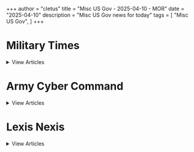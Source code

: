 +++ 
author = "cletus"
title = "Misc US Gov - 2025-04-10 - MOR"
date = "2025-04-10"
description = "Misc US Gov news for today"
tags = [
    "Misc US Gov",
]
+++

# Military Times

<details>
<summary>View Articles</summary>
<br>

<input type='checkbox' name='article_4463' value='https://www.militarytimes.com/smr/transition-guide/' /> 4463 - <a href='https://www.google.com/search?q=www.militarytimes.com+Transition+GuideOpens+in+new+window' target='_blank' rel='noopener noreferrer'>Search - </a> <a href='https://12ft.io/https://www.militarytimes.com/smr/transition-guide/' target='_blank' rel='noopener noreferrer'>Transition GuideOpens in new window</a><br>

<input type='checkbox' name='article_4464' value='https://www.militarytimes.com/smr/benefits-guide/' /> 4464 - <a href='https://www.google.com/search?q=www.militarytimes.com+Benefits+GuideOpens+in+new+window' target='_blank' rel='noopener noreferrer'>Search - </a> <a href='https://12ft.io/https://www.militarytimes.com/smr/benefits-guide/' target='_blank' rel='noopener noreferrer'>Benefits GuideOpens in new window</a><br>

<input type='checkbox' name='article_4465' value='https://www.militarytimes.com/off-duty/gearscout/' /> 4465 - <a href='https://www.google.com/search?q=www.militarytimes.com+Gear+ScoutOpens+in+new+window' target='_blank' rel='noopener noreferrer'>Search - </a> <a href='https://12ft.io/https://www.militarytimes.com/off-duty/gearscout/' target='_blank' rel='noopener noreferrer'>Gear ScoutOpens in new window</a><br>

<input type='checkbox' name='article_4466' value='https://www.militarytimes.com/m/military-times-rss-feeds/' /> 4466 - <a href='https://www.google.com/search?q=www.militarytimes.com+RSS+FeedsOpens+in+new+window' target='_blank' rel='noopener noreferrer'>Search - </a> <a href='https://12ft.io/https://www.militarytimes.com/m/military-times-rss-feeds/' target='_blank' rel='noopener noreferrer'>RSS FeedsOpens in new window</a><br>

</details>


# Army Cyber Command

<details>
<summary>View Articles</summary>
<br>

<input type='checkbox' name='article_4467' value='https://breakingdefense.com/tag/army-cyber-command/off-duty/movies-video-games' /> 4467 - <a href='https://www.google.com/search?q=breakingdefense.com+Military+Movies+%26+Video+Games' target='_blank' rel='noopener noreferrer'>Search - </a> <a href='https://12ft.io/https://breakingdefense.com/tag/army-cyber-command/off-duty/movies-video-games' target='_blank' rel='noopener noreferrer'>Military Movies & Video Games</a><br>

<input type='checkbox' name='article_4468' value='https://breakingdefense.com/tag/army-cyber-command/news/pentagon-congress/2025/04/09/army-secretary-daniel-driscoll-tapped-as-acting-head-of-atf-operations/' /> 4468 - <a href='https://www.google.com/search?q=breakingdefense.com+Army+Secretary+Daniel+Driscoll+tapped+as+acting+head+of+ATF+operations' target='_blank' rel='noopener noreferrer'>Search - </a> <a href='https://12ft.io/https://breakingdefense.com/tag/army-cyber-command/news/pentagon-congress/2025/04/09/army-secretary-daniel-driscoll-tapped-as-acting-head-of-atf-operations/' target='_blank' rel='noopener noreferrer'>Army Secretary Daniel Driscoll tapped as acting head of ATF operations</a><br>

<input type='checkbox' name='article_4469' value='https://breakingdefense.com/tag/army-cyber-command/opinion/2025/04/09/did-the-trump-administration-move-too-quickly-to-commit-to-the-f-47/' /> 4469 - <a href='https://www.google.com/search?q=breakingdefense.com+Did+the+Trump+administration+move+too+quickly+to+commit+to+the+F-47%3F' target='_blank' rel='noopener noreferrer'>Search - </a> <a href='https://12ft.io/https://breakingdefense.com/tag/army-cyber-command/opinion/2025/04/09/did-the-trump-administration-move-too-quickly-to-commit-to-the-f-47/' target='_blank' rel='noopener noreferrer'>Did the Trump administration move too quickly to commit to the F-47?</a><br>

<input type='checkbox' name='article_4470' value='https://breakingdefense.com/tag/army-cyber-command/news/your-air-force/2025/04/09/air-force-f-35a-frankenjet-returns-to-the-skies/' /> 4470 - <a href='https://www.google.com/search?q=breakingdefense.com+Air+Force+F-35A+%E2%80%98Frankenjet%E2%80%99+returns+to+the+skies' target='_blank' rel='noopener noreferrer'>Search - </a> <a href='https://12ft.io/https://breakingdefense.com/tag/army-cyber-command/news/your-air-force/2025/04/09/air-force-f-35a-frankenjet-returns-to-the-skies/' target='_blank' rel='noopener noreferrer'>Air Force F-35A ‘Frankenjet’ returns to the skies</a><br>

<input type='checkbox' name='article_4471' value='https://breakingdefense.com/tag/army-cyber-command/news/your-marine-corps/2025/04/08/back-to-13-marine-squads-and-a-new-company-for-infantry-battalions/' /> 4471 - <a href='https://www.google.com/search?q=breakingdefense.com+Back+to+13-Marine+squads+and+a+new+company+for+infantry+battalions' target='_blank' rel='noopener noreferrer'>Search - </a> <a href='https://12ft.io/https://breakingdefense.com/tag/army-cyber-command/news/your-marine-corps/2025/04/08/back-to-13-marine-squads-and-a-new-company-for-infantry-battalions/' target='_blank' rel='noopener noreferrer'>Back to 13-Marine squads and a new company for infantry battalions</a><br>

<input type='checkbox' name='article_4472' value='https://breakingdefense.com/tag/army-cyber-command/news/your-military/2025/04/07/top-us-south-korean-shipbuilders-partner-to-bolster-vessel-production/' /> 4472 - <a href='https://www.google.com/search?q=breakingdefense.com+Top+US%2C+South+Korean+shipbuilders+partner+to+bolster+vessel+production' target='_blank' rel='noopener noreferrer'>Search - </a> <a href='https://12ft.io/https://breakingdefense.com/tag/army-cyber-command/news/your-military/2025/04/07/top-us-south-korean-shipbuilders-partner-to-bolster-vessel-production/' target='_blank' rel='noopener noreferrer'>Top US, South Korean shipbuilders partner to bolster vessel production</a><br>

<input type='checkbox' name='article_4473' value='https://breakingdefense.com/tag/army-cyber-command/news/your-military/2025/04/07/in-first-marine-air-force-pilots-fight-as-joint-force-at-navy-jse/' /> 4473 - <a href='https://www.google.com/search?q=breakingdefense.com+In+first%2C+Marine%2C+Air+Force+pilots+fight+as+joint+force+at+Navy+JSE' target='_blank' rel='noopener noreferrer'>Search - </a> <a href='https://12ft.io/https://breakingdefense.com/tag/army-cyber-command/news/your-military/2025/04/07/in-first-marine-air-force-pilots-fight-as-joint-force-at-navy-jse/' target='_blank' rel='noopener noreferrer'>In first, Marine, Air Force pilots fight as joint force at Navy JSE</a><br>

<input type='checkbox' name='article_4474' value='https://breakingdefense.com/tag/army-cyber-command/news/your-army/2025/04/09/army-to-recode-20000-parachutist-jobs-in-major-airborne-restructuring/' /> 4474 - <a href='https://www.google.com/search?q=breakingdefense.com+Army+to+recode+20%2C000+parachutist+jobs+in+major+airborne+restructuring' target='_blank' rel='noopener noreferrer'>Search - </a> <a href='https://12ft.io/https://breakingdefense.com/tag/army-cyber-command/news/your-army/2025/04/09/army-to-recode-20000-parachutist-jobs-in-major-airborne-restructuring/' target='_blank' rel='noopener noreferrer'>Army to recode 20,000 parachutist jobs in major airborne restructuring</a><br>

<input type='checkbox' name='article_4475' value='https://breakingdefense.com/tag/army-cyber-command/news/your-marine-corps/2025/04/09/what-marine-corps-aviation-has-in-store-over-the-next-five-years/' /> 4475 - <a href='https://www.google.com/search?q=breakingdefense.com+What+Marine+Corps+aviation+has+in+store+over+the+next+five+years' target='_blank' rel='noopener noreferrer'>Search - </a> <a href='https://12ft.io/https://breakingdefense.com/tag/army-cyber-command/news/your-marine-corps/2025/04/09/what-marine-corps-aviation-has-in-store-over-the-next-five-years/' target='_blank' rel='noopener noreferrer'>What Marine Corps aviation has in store over the next five years</a><br>

<input type='checkbox' name='article_4476' value='https://breakingdefense.com/tag/army-cyber-command/news/your-army/2025/04/09/army-adjusts-tracker-policy-following-fatal-dc-black-hawk-collision/' /> 4476 - <a href='https://www.google.com/search?q=breakingdefense.com+Army+adjusts+tracker+policy+following+fatal+DC+Black+Hawk+collision' target='_blank' rel='noopener noreferrer'>Search - </a> <a href='https://12ft.io/https://breakingdefense.com/tag/army-cyber-command/news/your-army/2025/04/09/army-adjusts-tracker-policy-following-fatal-dc-black-hawk-collision/' target='_blank' rel='noopener noreferrer'>Army adjusts tracker policy following fatal DC Black Hawk collision</a><br>

<input type='checkbox' name='article_4477' value='https://breakingdefense.com/tag/army-cyber-command/news/your-military/2025/04/08/horse-drawn-caissons-to-return-in-limited-use-at-arlington-cemetery/' /> 4477 - <a href='https://www.google.com/search?q=breakingdefense.com+Horse-drawn+caissons+to+return+in+limited+use+at+Arlington+cemetery' target='_blank' rel='noopener noreferrer'>Search - </a> <a href='https://12ft.io/https://breakingdefense.com/tag/army-cyber-command/news/your-military/2025/04/08/horse-drawn-caissons-to-return-in-limited-use-at-arlington-cemetery/' target='_blank' rel='noopener noreferrer'>Horse-drawn caissons to return in limited use at Arlington cemetery</a><br>

<input type='checkbox' name='article_4478' value='https://breakingdefense.com/tag/army-cyber-command/military-benefits-guide/' /> 4478 - <a href='https://www.google.com/search?q=breakingdefense.com+Your+2024+Military+Times+Pay+and+Benefits+Guide' target='_blank' rel='noopener noreferrer'>Search - </a> <a href='https://12ft.io/https://breakingdefense.com/tag/army-cyber-command/military-benefits-guide/' target='_blank' rel='noopener noreferrer'>Your 2024 Military Times Pay and Benefits Guide</a><br>

<input type='checkbox' name='article_4479' value='https://breakingdefense.com/tag/army-cyber-command/pay-benefits/mil-money/2024/04/02/no-snakes-in-couches-what-to-know-for-a-smooth-pcs-move-in-2024/' /> 4479 - <a href='https://www.google.com/search?q=breakingdefense.com+What+to+know+for+a+smooth+PCS+move+in+2024' target='_blank' rel='noopener noreferrer'>Search - </a> <a href='https://12ft.io/https://breakingdefense.com/tag/army-cyber-command/pay-benefits/mil-money/2024/04/02/no-snakes-in-couches-what-to-know-for-a-smooth-pcs-move-in-2024/' target='_blank' rel='noopener noreferrer'>What to know for a smooth PCS move in 2024</a><br>

<input type='checkbox' name='article_4480' value='https://breakingdefense.com/tag/army-cyber-command/news/pentagon-congress/2025/04/08/troops-need-better-health-care-access-top-enlisted-tell-lawmakers/' /> 4480 - <a href='https://www.google.com/search?q=breakingdefense.com+Troops+need+better+health+care+access%2C+top+enlisted+tell+lawmakers' target='_blank' rel='noopener noreferrer'>Search - </a> <a href='https://12ft.io/https://breakingdefense.com/tag/army-cyber-command/news/pentagon-congress/2025/04/08/troops-need-better-health-care-access-top-enlisted-tell-lawmakers/' target='_blank' rel='noopener noreferrer'>Troops need better health care access, top enlisted tell lawmakers</a><br>

<input type='checkbox' name='article_4481' value='https://breakingdefense.com/tag/army-cyber-command/opinion/2025/04/04/why-tubervilles-idea-for-academy-athletes-to-play-pro-undermines-duty/' /> 4481 - <a href='https://www.google.com/search?q=breakingdefense.com+Tuberville%E2%80%99s+proposal+for+academy+athletes+to+go+pro+undermines+duty' target='_blank' rel='noopener noreferrer'>Search - </a> <a href='https://12ft.io/https://breakingdefense.com/tag/army-cyber-command/opinion/2025/04/04/why-tubervilles-idea-for-academy-athletes-to-play-pro-undermines-duty/' target='_blank' rel='noopener noreferrer'>Tuberville’s proposal for academy athletes to go pro undermines duty</a><br>

<input type='checkbox' name='article_4482' value='https://breakingdefense.com/tag/army-cyber-command/off-duty/military-culture/2025/04/04/this-sailor-requested-leave-to-get-his-wife-pregnant-it-was-approved/' /> 4482 - <a href='https://www.google.com/search?q=breakingdefense.com+This+sailor+requested+leave+to+get+his+wife+pregnant.+It+was+approved.' target='_blank' rel='noopener noreferrer'>Search - </a> <a href='https://12ft.io/https://breakingdefense.com/tag/army-cyber-command/off-duty/military-culture/2025/04/04/this-sailor-requested-leave-to-get-his-wife-pregnant-it-was-approved/' target='_blank' rel='noopener noreferrer'>This sailor requested leave to get his wife pregnant. It was approved.</a><br>

<input type='checkbox' name='article_4483' value='https://breakingdefense.com/tag/army-cyber-command/video/2025/04/03/marines-show-off-body-armor-with-lighter-vest-plates-and-more-sizes/' /> 4483 - <a href='https://www.google.com/search?q=breakingdefense.com+Marines+show+off+body+armor+with+lighter+vest%2C+plates+and+more+sizes' target='_blank' rel='noopener noreferrer'>Search - </a> <a href='https://12ft.io/https://breakingdefense.com/tag/army-cyber-command/video/2025/04/03/marines-show-off-body-armor-with-lighter-vest-plates-and-more-sizes/' target='_blank' rel='noopener noreferrer'>Marines show off body armor with lighter vest, plates and more sizes</a><br>

<input type='checkbox' name='article_4484' value='https://breakingdefense.com/tag/army-cyber-command/news/your-military/2025/04/02/what-surviving-an-ied-taught-me-about-being-a-stand-up-comedian/' /> 4484 - <a href='https://www.google.com/search?q=breakingdefense.com+What+surviving+an+IED+taught+me+about+being+a+stand-up+comedian' target='_blank' rel='noopener noreferrer'>Search - </a> <a href='https://12ft.io/https://breakingdefense.com/tag/army-cyber-command/news/your-military/2025/04/02/what-surviving-an-ied-taught-me-about-being-a-stand-up-comedian/' target='_blank' rel='noopener noreferrer'>What surviving an IED taught me about being a stand-up comedian</a><br>

<input type='checkbox' name='article_4485' value='https://breakingdefense.com/tag/army-cyber-command/opinion/2025/03/31/how-to-handle-winners-and-losers-in-the-pentagons-8-budget-relook/' /> 4485 - <a href='https://www.google.com/search?q=breakingdefense.com+How+to+handle+winners+%28and+losers%29+in+the+Pentagon%E2%80%99s+8%25+budget+relook' target='_blank' rel='noopener noreferrer'>Search - </a> <a href='https://12ft.io/https://breakingdefense.com/tag/army-cyber-command/opinion/2025/03/31/how-to-handle-winners-and-losers-in-the-pentagons-8-budget-relook/' target='_blank' rel='noopener noreferrer'>How to handle winners (and losers) in the Pentagon’s 8% budget relook</a><br>

<input type='checkbox' name='article_4486' value='https://breakingdefense.com/tag/army-cyber-command/opinion/2025/03/28/drug-trafficking-as-irregular-warfare-and-what-can-be-done-about-it/' /> 4486 - <a href='https://www.google.com/search?q=breakingdefense.com+Drug+trafficking+as+irregular+warfare+%E2%80%94+and+what+can+be+done+about+it' target='_blank' rel='noopener noreferrer'>Search - </a> <a href='https://12ft.io/https://breakingdefense.com/tag/army-cyber-command/opinion/2025/03/28/drug-trafficking-as-irregular-warfare-and-what-can-be-done-about-it/' target='_blank' rel='noopener noreferrer'>Drug trafficking as irregular warfare — and what can be done about it</a><br>

<input type='checkbox' name='article_4487' value='https://breakingdefense.com/tag/army-cyber-command/opinion/2025/03/27/the-golden-dome-is-not-ready-to-stop-a-chinese-attack-on-the-us/' /> 4487 - <a href='https://www.google.com/search?q=breakingdefense.com+The+Golden+Dome+is+not+ready+to+stop+a+Chinese+attack+on+the+US' target='_blank' rel='noopener noreferrer'>Search - </a> <a href='https://12ft.io/https://breakingdefense.com/tag/army-cyber-command/opinion/2025/03/27/the-golden-dome-is-not-ready-to-stop-a-chinese-attack-on-the-us/' target='_blank' rel='noopener noreferrer'>The Golden Dome is not ready to stop a Chinese attack on the US</a><br>

<input type='checkbox' name='article_4488' value='https://breakingdefense.com/tag/army-cyber-command/off-duty/military-culture/2024/12/06/life-of-pie-soldier-charged-with-loan-fraud-in-bakery-boondoggle/' /> 4488 - <a href='https://www.google.com/search?q=breakingdefense.com+Life+of+pie%3A+Soldier+charged+with+loan+fraud+in+bakery+boondoggle' target='_blank' rel='noopener noreferrer'>Search - </a> <a href='https://12ft.io/https://breakingdefense.com/tag/army-cyber-command/off-duty/military-culture/2024/12/06/life-of-pie-soldier-charged-with-loan-fraud-in-bakery-boondoggle/' target='_blank' rel='noopener noreferrer'>Life of pie: Soldier charged with loan fraud in bakery boondoggle</a><br>

<input type='checkbox' name='article_4489' value='https://breakingdefense.com/tag/army-cyber-command/news/your-military/2024/11/27/marine-lights-candles-for-romantic-hotel-surprise-sets-room-on-fire/' /> 4489 - <a href='https://www.google.com/search?q=breakingdefense.com+Marine+lights+candles+for+romantic+hotel+surprise%2C+sets+room+on+fire' target='_blank' rel='noopener noreferrer'>Search - </a> <a href='https://12ft.io/https://breakingdefense.com/tag/army-cyber-command/news/your-military/2024/11/27/marine-lights-candles-for-romantic-hotel-surprise-sets-room-on-fire/' target='_blank' rel='noopener noreferrer'>Marine lights candles for romantic hotel surprise, sets room on fire</a><br>

<input type='checkbox' name='article_4490' value='https://breakingdefense.com/tag/army-cyber-command/news/your-military/2024/09/26/did-a-us-f-22-shoot-down-a-ufo-photo-of-aerial-object-adds-to-mystery/' /> 4490 - <a href='https://www.google.com/search?q=breakingdefense.com+Did+a+US+F-22+shoot+down+a+UFO%3F+Photo+of+aerial+object+adds+to+mystery' target='_blank' rel='noopener noreferrer'>Search - </a> <a href='https://12ft.io/https://breakingdefense.com/tag/army-cyber-command/news/your-military/2024/09/26/did-a-us-f-22-shoot-down-a-ufo-photo-of-aerial-object-adds-to-mystery/' target='_blank' rel='noopener noreferrer'>Did a US F-22 shoot down a UFO? Photo of aerial object adds to mystery</a><br>

<input type='checkbox' name='article_4491' value='https://breakingdefense.com/tag/army-cyber-command/news/your-air-force/2024/08/14/air-force-falcons-unveil-glorious-afsoc-themed-football-unis/' /> 4491 - <a href='https://www.google.com/search?q=breakingdefense.com+Air+Force+Falcons+unveil+glorious+AFSOC-themed+football+unis' target='_blank' rel='noopener noreferrer'>Search - </a> <a href='https://12ft.io/https://breakingdefense.com/tag/army-cyber-command/news/your-air-force/2024/08/14/air-force-falcons-unveil-glorious-afsoc-themed-football-unis/' target='_blank' rel='noopener noreferrer'>Air Force Falcons unveil glorious AFSOC-themed football unis</a><br>

<input type='checkbox' name='article_4492' value='https://breakingdefense.com/tag/army-cyber-command/news/your-military/2024/07/11/meal-ready-to-bulk-pentagon-urged-to-add-creatine-to-mres/' /> 4492 - <a href='https://www.google.com/search?q=breakingdefense.com+Meal%2C+Ready-to-Bulk%3F+Pentagon+urged+to+add+creatine+to+MREs' target='_blank' rel='noopener noreferrer'>Search - </a> <a href='https://12ft.io/https://breakingdefense.com/tag/army-cyber-command/news/your-military/2024/07/11/meal-ready-to-bulk-pentagon-urged-to-add-creatine-to-mres/' target='_blank' rel='noopener noreferrer'>Meal, Ready-to-Bulk? Pentagon urged to add creatine to MREs</a><br>

<input type='checkbox' name='article_4493' value='https://breakingdefense.com/tag/army-cyber-command/news/your-navy/2024/06/07/good-lord-the-head-of-us-2nd-fleet-is-a-pt-stud/' /> 4493 - <a href='https://www.google.com/search?q=breakingdefense.com+Good+Lord%2C+the+head+of+U.S.+2nd+Fleet+is+a+PT+stud' target='_blank' rel='noopener noreferrer'>Search - </a> <a href='https://12ft.io/https://breakingdefense.com/tag/army-cyber-command/news/your-navy/2024/06/07/good-lord-the-head-of-us-2nd-fleet-is-a-pt-stud/' target='_blank' rel='noopener noreferrer'>Good Lord, the head of U.S. 2nd Fleet is a PT stud</a><br>

<input type='checkbox' name='article_4494' value='https://breakingdefense.com/tag/army-cyber-command/news/your-military/2024/06/06/a-personal-account-of-a-paratrooper-who-jumped-into-normandy-on-d-day/' /> 4494 - <a href='https://www.google.com/search?q=breakingdefense.com+A+personal+account+of+a+paratrooper+who+jumped+into+Normandy+on+D-Day' target='_blank' rel='noopener noreferrer'>Search - </a> <a href='https://12ft.io/https://breakingdefense.com/tag/army-cyber-command/news/your-military/2024/06/06/a-personal-account-of-a-paratrooper-who-jumped-into-normandy-on-d-day/' target='_blank' rel='noopener noreferrer'>A personal account of a paratrooper who jumped into Normandy on D-Day</a><br>

<input type='checkbox' name='article_4495' value='https://breakingdefense.com/tag/army-cyber-command/off-duty/military-culture/2024/02/22/chinese-jody-hit-with-jail-time-after-stealing-military-spouse/' /> 4495 - <a href='https://www.google.com/search?q=breakingdefense.com+Chinese+Jody+hit+with+jail+time+after+stealing+military+spouse' target='_blank' rel='noopener noreferrer'>Search - </a> <a href='https://12ft.io/https://breakingdefense.com/tag/army-cyber-command/off-duty/military-culture/2024/02/22/chinese-jody-hit-with-jail-time-after-stealing-military-spouse/' target='_blank' rel='noopener noreferrer'>Chinese Jody hit with jail time after stealing military spouse</a><br>

<input type='checkbox' name='article_4496' value='https://breakingdefense.com/tag/army-cyber-command/video/2025/04/07/senator-blocks-va-nominees-after-staffing-cut-plans-defense-news-weekly-full-episode-4525/' /> 4496 - <a href='https://www.google.com/search?q=breakingdefense.com+Senator+blocks+VA+nominees+after+staffing+cut+plans+%7C+Defense+News+Weekly+Full+Episode+4.5.25' target='_blank' rel='noopener noreferrer'>Search - </a> <a href='https://12ft.io/https://breakingdefense.com/tag/army-cyber-command/video/2025/04/07/senator-blocks-va-nominees-after-staffing-cut-plans-defense-news-weekly-full-episode-4525/' target='_blank' rel='noopener noreferrer'>Senator blocks VA nominees after staffing cut plans | Defense News Weekly Full Episode 4.5.25</a><br>

<input type='checkbox' name='article_4497' value='https://breakingdefense.com/tag/army-cyber-command/video/2025/03/28/outlook-on-changes-at-the-va-defense-news-weekly-full-episode-32925/' /> 4497 - <a href='https://www.google.com/search?q=breakingdefense.com+Outlook+on+changes+at+the+VA+%7C+Defense+News+Weekly+Full+Episode+3.29.25' target='_blank' rel='noopener noreferrer'>Search - </a> <a href='https://12ft.io/https://breakingdefense.com/tag/army-cyber-command/video/2025/03/28/outlook-on-changes-at-the-va-defense-news-weekly-full-episode-32925/' target='_blank' rel='noopener noreferrer'>Outlook on changes at the VA | Defense News Weekly Full Episode 3.29.25</a><br>

<input type='checkbox' name='article_4498' value='https://breakingdefense.com/tag/army-cyber-command/video/2025/04/04/looking-for-common-ground-on-va-overhaul/' /> 4498 - <a href='https://www.google.com/search?q=breakingdefense.com+Looking+for+common+ground+on+VA+overhaul' target='_blank' rel='noopener noreferrer'>Search - </a> <a href='https://12ft.io/https://breakingdefense.com/tag/army-cyber-command/video/2025/04/04/looking-for-common-ground-on-va-overhaul/' target='_blank' rel='noopener noreferrer'>Looking for common ground on VA overhaul</a><br>

<input type='checkbox' name='article_4499' value='https://breakingdefense.com/tag/army-cyber-command/video/2025/04/04/what-does-it-take-to-become-a-paratrooper-a-look-at-us-training/' /> 4499 - <a href='https://www.google.com/search?q=breakingdefense.com+What+does+it+take+to+become+a+paratrooper%3F+A+look+at+U.S.+training' target='_blank' rel='noopener noreferrer'>Search - </a> <a href='https://12ft.io/https://breakingdefense.com/tag/army-cyber-command/video/2025/04/04/what-does-it-take-to-become-a-paratrooper-a-look-at-us-training/' target='_blank' rel='noopener noreferrer'>What does it take to become a paratrooper? A look at U.S. training</a><br>

<input type='checkbox' name='article_4500' value='https://breakingdefense.com/tag/army-cyber-command/video/2025/04/04/whats-behind-senators-block-on-all-va-nominees/' /> 4500 - <a href='https://www.google.com/search?q=breakingdefense.com+What%E2%80%99s+behind+senator%E2%80%99s+block+on+all+VA+nominees%3F' target='_blank' rel='noopener noreferrer'>Search - </a> <a href='https://12ft.io/https://breakingdefense.com/tag/army-cyber-command/video/2025/04/04/whats-behind-senators-block-on-all-va-nominees/' target='_blank' rel='noopener noreferrer'>What’s behind senator’s block on all VA nominees?</a><br>

<input type='checkbox' name='article_4501' value='https://breakingdefense.com/tag/army-cyber-command/news/your-military/2025/03/04/first-black-officer-to-earn-medal-of-honor-sacrificed-all-in-vietnam/' /> 4501 - <a href='https://www.google.com/search?q=breakingdefense.com+First+Black+officer+to+earn+Medal+of+Honor+sacrificed+all+in+Vietnam' target='_blank' rel='noopener noreferrer'>Search - </a> <a href='https://12ft.io/https://breakingdefense.com/tag/army-cyber-command/news/your-military/2025/03/04/first-black-officer-to-earn-medal-of-honor-sacrificed-all-in-vietnam/' target='_blank' rel='noopener noreferrer'>First Black officer to earn Medal of Honor sacrificed all in Vietnam</a><br>

<input type='checkbox' name='article_4502' value='https://breakingdefense.com/tag/army-cyber-command/news/pentagon-congress/2025/03/03/senator-invites-fired-inspector-general-as-guest-for-trump-speech/' /> 4502 - <a href='https://www.google.com/search?q=breakingdefense.com+Senator+invites+fired+VA+inspector+general+as+guest+for+Trump+speech' target='_blank' rel='noopener noreferrer'>Search - </a> <a href='https://12ft.io/https://breakingdefense.com/tag/army-cyber-command/news/pentagon-congress/2025/03/03/senator-invites-fired-inspector-general-as-guest-for-trump-speech/' target='_blank' rel='noopener noreferrer'>Senator invites fired VA inspector general as guest for Trump speech</a><br>

<input type='checkbox' name='article_4503' value='https://breakingdefense.com/tag/army-cyber-command/news/pentagon-congress/2025/03/03/trump-speech-to-congress-expected-to-key-on-ukraine-national-security/' /> 4503 - <a href='https://www.google.com/search?q=breakingdefense.com+Trump+speech+to+Congress+expected+to+key+on+Ukraine%2C+national+security' target='_blank' rel='noopener noreferrer'>Search - </a> <a href='https://12ft.io/https://breakingdefense.com/tag/army-cyber-command/news/pentagon-congress/2025/03/03/trump-speech-to-congress-expected-to-key-on-ukraine-national-security/' target='_blank' rel='noopener noreferrer'>Trump speech to Congress expected to key on Ukraine, national security</a><br>

<input type='checkbox' name='article_4504' value='https://breakingdefense.com/tag/army-cyber-command/news/pentagon-congress/2025/02/28/defense-health-agency-director-retires-abruptly/' /> 4504 - <a href='https://www.google.com/search?q=breakingdefense.com+Defense+Health+Agency+director+retires+abruptly' target='_blank' rel='noopener noreferrer'>Search - </a> <a href='https://12ft.io/https://breakingdefense.com/tag/army-cyber-command/news/pentagon-congress/2025/02/28/defense-health-agency-director-retires-abruptly/' target='_blank' rel='noopener noreferrer'>Defense Health Agency director retires abruptly</a><br>

<input type='checkbox' name='article_4505' value='https://breakingdefense.com/tag/army-cyber-command/news/pentagon-congress/2025/02/28/dod-civilians-ordered-to-respond-to-what-did-you-do-last-week-email/' /> 4505 - <a href='https://www.google.com/search?q=breakingdefense.com+DOD+civilians+ordered+to+respond+to+%E2%80%98what+did+you+do+last+week%3F%E2%80%99+email' target='_blank' rel='noopener noreferrer'>Search - </a> <a href='https://12ft.io/https://breakingdefense.com/tag/army-cyber-command/news/pentagon-congress/2025/02/28/dod-civilians-ordered-to-respond-to-what-did-you-do-last-week-email/' target='_blank' rel='noopener noreferrer'>DOD civilians ordered to respond to ‘what did you do last week?’ email</a><br>

<input type='checkbox' name='article_4506' value='https://breakingdefense.com/tag/army-cyber-command/news/pentagon-congress/2025/02/28/trump-berates-ukrainian-president-says-hes-not-ready-for-peace/' /> 4506 - <a href='https://www.google.com/search?q=breakingdefense.com+Trump+berates+Ukrainian+president%2C+says+he%E2%80%99s+%E2%80%98not+ready+for+peace%E2%80%99' target='_blank' rel='noopener noreferrer'>Search - </a> <a href='https://12ft.io/https://breakingdefense.com/tag/army-cyber-command/news/pentagon-congress/2025/02/28/trump-berates-ukrainian-president-says-hes-not-ready-for-peace/' target='_blank' rel='noopener noreferrer'>Trump berates Ukrainian president, says he’s ‘not ready for peace’</a><br>

<input type='checkbox' name='article_4507' value='https://breakingdefense.com/tag/army-cyber-command/news/pentagon-congress/2025/02/28/trump-names-special-ops-vet-hung-cao-as-navy-under-secretary/' /> 4507 - <a href='https://www.google.com/search?q=breakingdefense.com+Trump+names+special+ops+vet+Hung+Cao+as+Navy+Under+Secretary' target='_blank' rel='noopener noreferrer'>Search - </a> <a href='https://12ft.io/https://breakingdefense.com/tag/army-cyber-command/news/pentagon-congress/2025/02/28/trump-names-special-ops-vet-hung-cao-as-navy-under-secretary/' target='_blank' rel='noopener noreferrer'>Trump names special ops vet Hung Cao as Navy Under Secretary</a><br>

<input type='checkbox' name='article_4508' value='https://breakingdefense.com/tag/army-cyber-command/pay-benefits/mil-money/2025/02/27/troops-veterans-to-see-drop-in-life-insurance-costs/' /> 4508 - <a href='https://www.google.com/search?q=breakingdefense.com+Troops%2C+veterans+to+see+drop+in+life+insurance+costs' target='_blank' rel='noopener noreferrer'>Search - </a> <a href='https://12ft.io/https://breakingdefense.com/tag/army-cyber-command/pay-benefits/mil-money/2025/02/27/troops-veterans-to-see-drop-in-life-insurance-costs/' target='_blank' rel='noopener noreferrer'>Troops, veterans to see drop in life insurance costs</a><br>

<input type='checkbox' name='article_4509' value='https://breakingdefense.com/tag/army-cyber-command/news/pentagon-congress/2025/02/27/navy-secretary-nominee-blasts-systemic-failures-plaguing-the-fleet/' /> 4509 - <a href='https://www.google.com/search?q=breakingdefense.com+Navy+secretary+nominee+blasts+%E2%80%98systemic+failures%E2%80%99+plaguing+the+fleet' target='_blank' rel='noopener noreferrer'>Search - </a> <a href='https://12ft.io/https://breakingdefense.com/tag/army-cyber-command/news/pentagon-congress/2025/02/27/navy-secretary-nominee-blasts-systemic-failures-plaguing-the-fleet/' target='_blank' rel='noopener noreferrer'>Navy secretary nominee blasts ‘systemic failures’ plaguing the fleet</a><br>

<input type='checkbox' name='article_4510' value='https://breakingdefense.com/tag/army-cyber-command/veterans/2025/02/27/disabled-vets-continue-to-struggle-finding-post-military-employment/' /> 4510 - <a href='https://www.google.com/search?q=breakingdefense.com+Disabled+vets+continue+to+struggle+finding+post-military+employment' target='_blank' rel='noopener noreferrer'>Search - </a> <a href='https://12ft.io/https://breakingdefense.com/tag/army-cyber-command/veterans/2025/02/27/disabled-vets-continue-to-struggle-finding-post-military-employment/' target='_blank' rel='noopener noreferrer'>Disabled vets continue to struggle finding post-military employment</a><br>

<input type='checkbox' name='article_4511' value='https://breakingdefense.com/tag/army-cyber-command/news/pentagon-congress/2025/04/08/trump-promises-1-trillion-in-defense-spending-for-next-year/' /> 4511 - <a href='https://www.google.com/search?q=breakingdefense.com+Trump+promises+%241+trillion+in+defense+spending+for+next+year' target='_blank' rel='noopener noreferrer'>Search - </a> <a href='https://12ft.io/https://breakingdefense.com/tag/army-cyber-command/news/pentagon-congress/2025/04/08/trump-promises-1-trillion-in-defense-spending-for-next-year/' target='_blank' rel='noopener noreferrer'>Trump promises $1 trillion in defense spending for next year</a><br>

<input type='checkbox' name='article_4512' value='https://breakingdefense.com/tag/army-cyber-command/news/your-air-force/2025/04/09/air-force-revokes-four-day-weekends-for-troops/' /> 4512 - <a href='https://www.google.com/search?q=breakingdefense.com+Air+Force+revokes+four-day+weekends+for+troops' target='_blank' rel='noopener noreferrer'>Search - </a> <a href='https://12ft.io/https://breakingdefense.com/tag/army-cyber-command/news/your-air-force/2025/04/09/air-force-revokes-four-day-weekends-for-troops/' target='_blank' rel='noopener noreferrer'>Air Force revokes four-day weekends for troops</a><br>

<input type='checkbox' name='article_4513' value='https://breakingdefense.com/tag/army-cyber-command/news/pentagon-congress/2025/04/08/trump-administration-in-early-talks-to-hold-military-parade-in-dc/' /> 4513 - <a href='https://www.google.com/search?q=breakingdefense.com+Trump+administration+in+early+talks+to+hold+military+parade+in+DC' target='_blank' rel='noopener noreferrer'>Search - </a> <a href='https://12ft.io/https://breakingdefense.com/tag/army-cyber-command/news/pentagon-congress/2025/04/08/trump-administration-in-early-talks-to-hold-military-parade-in-dc/' target='_blank' rel='noopener noreferrer'>Trump administration in early talks to hold military parade in DC</a><br>

<input type='checkbox' name='article_4514' value='https://breakingdefense.com/tag/army-cyber-command/news/pentagon-congress/2025/04/07/va-secretary-to-testify-on-department-budget-needs-workforce-cuts/' /> 4514 - <a href='https://www.google.com/search?q=breakingdefense.com+VA+secretary+to+testify+on+department+budget+needs%2C+workforce+cuts' target='_blank' rel='noopener noreferrer'>Search - </a> <a href='https://12ft.io/https://breakingdefense.com/tag/army-cyber-command/news/pentagon-congress/2025/04/07/va-secretary-to-testify-on-department-budget-needs-workforce-cuts/' target='_blank' rel='noopener noreferrer'>VA secretary to testify on department budget needs, workforce cuts</a><br>

<input type='checkbox' name='article_4515' value='https://breakingdefense.com/tag/army-cyber-command/veterans/military-history/2025/04/05/after-nearly-100-years-this-wwi-soldier-received-his-medal-of-honor/' /> 4515 - <a href='https://www.google.com/search?q=breakingdefense.com+After+nearly+100+years%2C+this+WWI+soldier+received+his+Medal+of+Honor' target='_blank' rel='noopener noreferrer'>Search - </a> <a href='https://12ft.io/https://breakingdefense.com/tag/army-cyber-command/veterans/military-history/2025/04/05/after-nearly-100-years-this-wwi-soldier-received-his-medal-of-honor/' target='_blank' rel='noopener noreferrer'>After nearly 100 years, this WWI soldier received his Medal of Honor</a><br>

<input type='checkbox' name='article_4516' value='https://breakingdefense.com/tag/army-cyber-command/feature/SECDEFHegseth' /> 4516 - <a href='https://www.google.com/search?q=breakingdefense.com+SECRETARY+OF+DEFENSE+PETE+HEGSETH' target='_blank' rel='noopener noreferrer'>Search - </a> <a href='https://12ft.io/https://breakingdefense.com/tag/army-cyber-command/feature/SECDEFHegseth' target='_blank' rel='noopener noreferrer'>SECRETARY OF DEFENSE PETE HEGSETH</a><br>

<input type='checkbox' name='article_4517' value='https://breakingdefense.com/tag/army-cyber-command/portfolio/1731198/jordan-jennings' /> 4517 - <a href='https://www.google.com/search?q=breakingdefense.com+Petty+Officer+2nd+Class+Jordan+Jennings' target='_blank' rel='noopener noreferrer'>Search - </a> <a href='https://12ft.io/https://breakingdefense.com/tag/army-cyber-command/portfolio/1731198/jordan-jennings' target='_blank' rel='noopener noreferrer'>Petty Officer 2nd Class Jordan Jennings</a><br>

<input type='checkbox' name='article_4518' value='https://breakingdefense.com/tag/army-cyber-command/portfolio/1130860/julie-avey' /> 4518 - <a href='https://www.google.com/search?q=breakingdefense.com+Senior+Master+Sgt.+Julie+Avey' target='_blank' rel='noopener noreferrer'>Search - </a> <a href='https://12ft.io/https://breakingdefense.com/tag/army-cyber-command/portfolio/1130860/julie-avey' target='_blank' rel='noopener noreferrer'>Senior Master Sgt. Julie Avey</a><br>

</details>


# Lexis Nexis

<details>
<summary>View Articles</summary>
<br>

<input type='checkbox' name='article_4519' value='https://www.lexisnexis.com/community/insights/legal/b/thought-leadership/posts/unleashing-success-in-house-navigating-liability-risks-in-pet-friendly-workplaces' /> 4519 - <a href='https://www.google.com/search?q=www.lexisnexis.com+Unleashing+Success+In-House%3A+Navigating+Liability+Risks+in+Pet-Friendly+Workplaces' target='_blank' rel='noopener noreferrer'>Search - </a> <a href='https://12ft.io/https://www.lexisnexis.com/community/insights/legal/b/thought-leadership/posts/unleashing-success-in-house-navigating-liability-risks-in-pet-friendly-workplaces' target='_blank' rel='noopener noreferrer'>Unleashing Success In-House: Navigating Liability Risks in Pet-Friendly Workplaces</a><br>

<input type='checkbox' name='article_4520' value='https://www.lexisnexis.com/community/insights/legal/b/practical-guidance/posts/the-art-of-mediation-how-to-pick-the-right-mediator-for-your-case' /> 4520 - <a href='https://www.google.com/search?q=www.lexisnexis.com+The+Art+of+Mediation%3A+How+to+Pick+the+Right+Mediator+for+Your...' target='_blank' rel='noopener noreferrer'>Search - </a> <a href='https://12ft.io/https://www.lexisnexis.com/community/insights/legal/b/practical-guidance/posts/the-art-of-mediation-how-to-pick-the-right-mediator-for-your-case' target='_blank' rel='noopener noreferrer'>The Art of Mediation: How to Pick the Right Mediator for Your...</a><br>

<input type='checkbox' name='article_4521' value='https://www.lexisnexis.com/community/insights/legal/b/thought-leadership/posts/5-things-litigators-should-look-for-in-a-legal-research-tool' /> 4521 - <a href='https://www.google.com/search?q=www.lexisnexis.com+5+Things+Litigators+Should+Look+for+in+a+Legal+Research+Tool' target='_blank' rel='noopener noreferrer'>Search - </a> <a href='https://12ft.io/https://www.lexisnexis.com/community/insights/legal/b/thought-leadership/posts/5-things-litigators-should-look-for-in-a-legal-research-tool' target='_blank' rel='noopener noreferrer'>5 Things Litigators Should Look for in a Legal Research Tool</a><br>

<input type='checkbox' name='article_4522' value='https://www.lexisnexis.com/community/insights/legal/b/product-announcement/posts/the-next-chapter-in-legal-tech-innovation-introducing-protege' /> 4522 - <a href='https://www.google.com/search?q=www.lexisnexis.com+The+Next+Chapter+in+Legal+Tech+Innovation%3A+Introducing+Prot%C3%A9g%C3%A9...' target='_blank' rel='noopener noreferrer'>Search - </a> <a href='https://12ft.io/https://www.lexisnexis.com/community/insights/legal/b/product-announcement/posts/the-next-chapter-in-legal-tech-innovation-introducing-protege' target='_blank' rel='noopener noreferrer'>The Next Chapter in Legal Tech Innovation: Introducing Protégé...</a><br>

<input type='checkbox' name='article_4523' value='https://www.lexisnexis.com/community/insights/legal/b/practical-guidance/posts/the-revival-of-the-robinson-patman-act' /> 4523 - <a href='https://www.google.com/search?q=www.lexisnexis.com+The+Revival+of+the+Robinson-Patman+Act' target='_blank' rel='noopener noreferrer'>Search - </a> <a href='https://12ft.io/https://www.lexisnexis.com/community/insights/legal/b/practical-guidance/posts/the-revival-of-the-robinson-patman-act' target='_blank' rel='noopener noreferrer'>The Revival of the Robinson-Patman Act</a><br>

<input type='checkbox' name='article_4524' value='https://www.lexisnexis.com/community/insights/legal/b/product-announcement/posts/introducing-labor-employment-arbitration-visuals-on-lexis' /> 4524 - <a href='https://www.google.com/search?q=www.lexisnexis.com+Introducing+Labor+%26+Employment+Arbitration+Visuals+on+Lexis%2B' target='_blank' rel='noopener noreferrer'>Search - </a> <a href='https://12ft.io/https://www.lexisnexis.com/community/insights/legal/b/product-announcement/posts/introducing-labor-employment-arbitration-visuals-on-lexis' target='_blank' rel='noopener noreferrer'>Introducing Labor & Employment Arbitration Visuals on Lexis+</a><br>

<input type='checkbox' name='article_4525' value='https://www.lexisnexis.com/community/insights/legal/b/product-features/posts/how-lexis-ai-delivers-hallucination-free-linked-legal-citations' /> 4525 - <a href='https://www.google.com/search?q=www.lexisnexis.com+How+Lexis%2B+AI+Delivers+%22Hallucination-Free%22+Linked...' target='_blank' rel='noopener noreferrer'>Search - </a> <a href='https://12ft.io/https://www.lexisnexis.com/community/insights/legal/b/product-features/posts/how-lexis-ai-delivers-hallucination-free-linked-legal-citations' target='_blank' rel='noopener noreferrer'>How Lexis+ AI Delivers "Hallucination-Free" Linked...</a><br>

<input type='checkbox' name='article_4526' value='https://www.lexisnexis.com/community/insights/legal/b/industry-awareness/posts/launch-of-lexisnexis-protege-for-lexis-ai-stirs-up-buzz-at-iltacon-2024' /> 4526 - <a href='https://www.google.com/search?q=www.lexisnexis.com+Launch+of+LexisNexis+Prot%C3%A9g%C3%A9+for+Lexis%2B+AI+Stirs+Up+Buzz+at+ILTACON+2024' target='_blank' rel='noopener noreferrer'>Search - </a> <a href='https://12ft.io/https://www.lexisnexis.com/community/insights/legal/b/industry-awareness/posts/launch-of-lexisnexis-protege-for-lexis-ai-stirs-up-buzz-at-iltacon-2024' target='_blank' rel='noopener noreferrer'>Launch of LexisNexis Protégé for Lexis+ AI Stirs Up Buzz at ILTACON 2024</a><br>

<input type='checkbox' name='article_4527' value='https://www.lexisnexis.com/community/insights/legal/b/product-features/posts/7-ways-lexisnexis-protege-delivers-next-level-work-quality-for-lawyers' /> 4527 - <a href='https://www.google.com/search?q=www.lexisnexis.com+7+Ways+LexisNexis+Prot%C3%A9g%C3%A9+Delivers+Next-Level+Work+Quality+for...Legal+professionals+have+been+using+AI+technologies+for+years+now%2C+starting+with+extractive+AI+tools+that+used+machine+learning+algorithms+to+find+relevant+results+within+data%2C+then+followed+by+generative...' target='_blank' rel='noopener noreferrer'>Search - </a> <a href='https://12ft.io/https://www.lexisnexis.com/community/insights/legal/b/product-features/posts/7-ways-lexisnexis-protege-delivers-next-level-work-quality-for-lawyers' target='_blank' rel='noopener noreferrer'>7 Ways LexisNexis Protégé Delivers Next-Level Work Quality for...Legal professionals have been using AI technologies for years now, starting with extractive AI tools that used machine learning algorithms to find relevant results within data, then followed by generative...</a><br>

<input type='checkbox' name='article_4528' value='https://www.lexisnexis.com/community/insights/legal/b/product-features/posts/new-summarization-features-in-casemap-ai-produces-transcript-and-document-summaries-in-minutes' /> 4528 - <a href='https://www.google.com/search?q=www.lexisnexis.com+New+Summarization+Features+in+CaseMap%2B+AI+Produces+Transcript...By%3A+Grant+M.+Snyder%2C+Esq.+and+CaseMap%2B+AI+Product+Manager+%0A+Litigators+know+all+too+well+that+time+is+both+a+precious+commodity+and+their+number-one+value+to+clients.+This+often+places+their+teams+under...' target='_blank' rel='noopener noreferrer'>Search - </a> <a href='https://12ft.io/https://www.lexisnexis.com/community/insights/legal/b/product-features/posts/new-summarization-features-in-casemap-ai-produces-transcript-and-document-summaries-in-minutes' target='_blank' rel='noopener noreferrer'>New Summarization Features in CaseMap+ AI Produces Transcript...By: Grant M. Snyder, Esq. and CaseMap+ AI Product Manager 
 Litigators know all too well that time is both a precious commodity and their number-one value to clients. This often places their teams under...</a><br>

<input type='checkbox' name='article_4529' value='https://www.lexisnexis.com/community/insights/legal/b/product-features/posts/lexisnexis-counsellink-wins-contract-lifecycle-management-platform-of-the-year-in-2024-legaltech-breakthrough-awards-program' /> 4529 - <a href='https://www.google.com/search?q=www.lexisnexis.com+LexisNexis%C2%AE+CounselLink%2B%E2%84%A2+Wins+%22Contract+Lifecycle+Management...LexisNexis%C2%AE+CounselLink%2B%E2%84%A2+has+been+honored+with+the+prestigious+title+of+%22Contract+Lifecycle+Management+Platform+of+the+Year%22+in+the+2024+LegalTech+Breakthrough+Awards.+This+recognition...' target='_blank' rel='noopener noreferrer'>Search - </a> <a href='https://12ft.io/https://www.lexisnexis.com/community/insights/legal/b/product-features/posts/lexisnexis-counsellink-wins-contract-lifecycle-management-platform-of-the-year-in-2024-legaltech-breakthrough-awards-program' target='_blank' rel='noopener noreferrer'>LexisNexis® CounselLink+™ Wins "Contract Lifecycle Management...LexisNexis® CounselLink+™ has been honored with the prestigious title of "Contract Lifecycle Management Platform of the Year" in the 2024 LegalTech Breakthrough Awards. This recognition...</a><br>

<input type='checkbox' name='article_4530' value='https://www.lexisnexis.com/community/insights/legal/b/product-features/posts/create-first-drafts-of-legal-documents-in-minutes-by-answering-a-few-questions-from-lexis-automated-templates' /> 4530 - <a href='https://www.google.com/search?q=www.lexisnexis.com+Create+First+Drafts+of+Legal+Documents+in+Minutes+by+Answering...By%3A+LexisNexis+Practical+Guidance+%0A+Every+lawyer+has+experienced+the+frustration+of+managing+a+seemingly+endless+stream+of+legal+documents%2C+in+which+they+are+stuck+manually+drafting+one+document+at+a+time...' target='_blank' rel='noopener noreferrer'>Search - </a> <a href='https://12ft.io/https://www.lexisnexis.com/community/insights/legal/b/product-features/posts/create-first-drafts-of-legal-documents-in-minutes-by-answering-a-few-questions-from-lexis-automated-templates' target='_blank' rel='noopener noreferrer'>Create First Drafts of Legal Documents in Minutes by Answering...By: LexisNexis Practical Guidance 
 Every lawyer has experienced the frustration of managing a seemingly endless stream of legal documents, in which they are stuck manually drafting one document at a time...</a><br>

<input type='checkbox' name='article_4531' value='https://www.lexisnexis.com/community/insights/legal/b/product-features/posts/data-driven-insights-the-key-to-winning-cases' /> 4531 - <a href='https://www.google.com/search?q=www.lexisnexis.com+Data-Driven+Insights%3A+The+Key+to+Winning+CasesBy+Madison+Johnson%2C+Esq.+%7C+Marketing+Manager+%0A+Legal+analytics+has+now+become+table+stakes+for+litigation%2C+with+roughly+seven+in+10+legal+professionals+at+law+firms+of+various+sizes+using+them+in+2024...' target='_blank' rel='noopener noreferrer'>Search - </a> <a href='https://12ft.io/https://www.lexisnexis.com/community/insights/legal/b/product-features/posts/data-driven-insights-the-key-to-winning-cases' target='_blank' rel='noopener noreferrer'>Data-Driven Insights: The Key to Winning CasesBy Madison Johnson, Esq. | Marketing Manager 
 Legal analytics has now become table stakes for litigation, with roughly seven in 10 legal professionals at law firms of various sizes using them in 2024...</a><br>

<input type='checkbox' name='article_4532' value='https://www.lexisnexis.com/community/insights/legal/b/product-features/posts/5-ways-law-firms-will-benefit-from-lexisnexis-integration-with-infodash' /> 4532 - <a href='https://www.google.com/search?q=www.lexisnexis.com+5+Ways+Law+Firms+Will+Benefit+from+LexisNexis+Integration+with...By%3A+LexisNexis+%0A+An+important+collaboration+was+announced+this+month+that+represents+a+step+forward+in+legal+information+integration%2C+allowing+law+firms+to+leverage+external+data+more+effectively+alongside...' target='_blank' rel='noopener noreferrer'>Search - </a> <a href='https://12ft.io/https://www.lexisnexis.com/community/insights/legal/b/product-features/posts/5-ways-law-firms-will-benefit-from-lexisnexis-integration-with-infodash' target='_blank' rel='noopener noreferrer'>5 Ways Law Firms Will Benefit from LexisNexis Integration with...By: LexisNexis 
 An important collaboration was announced this month that represents a step forward in legal information integration, allowing law firms to leverage external data more effectively alongside...</a><br>

<input type='checkbox' name='article_4533' value='https://www.lexisnexis.com/community/insights/legal/b/product-features/posts/obtain-fast-insights-into-complex-legal-issues-with-legal-ai-summarization-tool' /> 4533 - <a href='https://www.google.com/search?q=www.lexisnexis.com+Obtain+Fast+Insights+into+Complex+Legal+Issues+with+Legal+AI...By%3A+Liz+Christman+%0A+The+practice+of+law+revolves+around+the+interpretation+of+complex+documents%2C+which+can+be+tedious+and+time-consuming.+But+what+if+there+was+a+tool+that+could+quickly+summarize+these...' target='_blank' rel='noopener noreferrer'>Search - </a> <a href='https://12ft.io/https://www.lexisnexis.com/community/insights/legal/b/product-features/posts/obtain-fast-insights-into-complex-legal-issues-with-legal-ai-summarization-tool' target='_blank' rel='noopener noreferrer'>Obtain Fast Insights into Complex Legal Issues with Legal AI...By: Liz Christman 
 The practice of law revolves around the interpretation of complex documents, which can be tedious and time-consuming. But what if there was a tool that could quickly summarize these...</a><br>

<input type='checkbox' name='article_4534' value='https://www.lexisnexis.com/community/insights/legal/b/product-features/posts/4-tips-for-improving-your-legal-searches-with-generative-engines' /> 4534 - <a href='https://www.google.com/search?q=www.lexisnexis.com+4+Tips+for+Improving+Your+Legal+Searches+with+Generative+Eng...By+Jennifer+Belz+%0A+The+emergence+of+generative+engines+%E2%80%94+a+new+wave+of+generative+artificial+intelligence+%28Gen+AI%29+%E2%80%94+is+poised+to+revolutionize+the+way+lawyers+approach+legal+research.+But...' target='_blank' rel='noopener noreferrer'>Search - </a> <a href='https://12ft.io/https://www.lexisnexis.com/community/insights/legal/b/product-features/posts/4-tips-for-improving-your-legal-searches-with-generative-engines' target='_blank' rel='noopener noreferrer'>4 Tips for Improving Your Legal Searches with Generative Eng...By Jennifer Belz 
 The emergence of generative engines — a new wave of generative artificial intelligence (Gen AI) — is poised to revolutionize the way lawyers approach legal research. But...</a><br>

<input type='checkbox' name='article_4535' value='https://www.lexisnexis.com/community/insights/legal/b/product-features/posts/how-to-extract-and-analyze-legal-documents-with-gen-ai' /> 4535 - <a href='https://www.google.com/search?q=www.lexisnexis.com+How+to+Extract+and+Analyze+Legal+Documents+with+Gen+AIBy+Jake+Nelson+%0A+Legal+professionals+continue+to+dive+into+the+brave+new+world+of+generative+artificial+intelligence+%28Gen+AI%29+to+explore+possible+use+cases+for+this+exciting+new+technology.+For+those+practicing...' target='_blank' rel='noopener noreferrer'>Search - </a> <a href='https://12ft.io/https://www.lexisnexis.com/community/insights/legal/b/product-features/posts/how-to-extract-and-analyze-legal-documents-with-gen-ai' target='_blank' rel='noopener noreferrer'>How to Extract and Analyze Legal Documents with Gen AIBy Jake Nelson 
 Legal professionals continue to dive into the brave new world of generative artificial intelligence (Gen AI) to explore possible use cases for this exciting new technology. For those practicing...</a><br>

</details>

